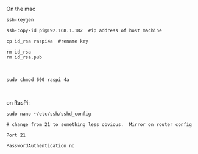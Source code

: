 On the mac

```
ssh-keygen

ssh-copy-id pi@192.168.1.182  #ip address of host machine

cp id_rsa raspi4a  #rename key

rm id_rsa
rm id_rsa.pub
```
<br>

```
sudo chmod 600 raspi 4a
```

<br>

on RasPi:

```
sudo nano ~/etc/ssh/sshd_config
```

```
# change from 21 to something less obvious.  Mirror on router config

Port 21

PasswordAuthentication no

```
